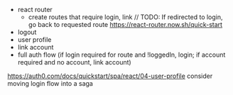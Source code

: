 * react router
  * create routes that require login, link
  // TODO: If redirected to login, go back to requested route
  https://react-router.now.sh/quick-start
* logout
* user profile
* link account
* full auth flow (if login required for route and !loggedIn, login; if account required and no account, link account)

https://auth0.com/docs/quickstart/spa/react/04-user-profile
consider moving login flow into a saga
